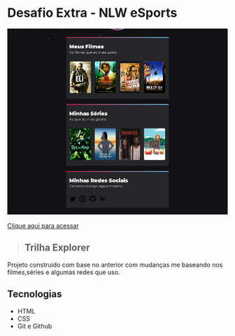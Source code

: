 # Desafio Extra - NLW eSports

![preview](./Desafio/DesafioNLW.png)

[Clique aqui para acessar](htpps://klzhoud.github.io/Projetos)
> ## Trilha Explorer

Projeto construído com base no anterior com mudanças me baseando nos filmes,séries e algumas redes que uso.

## Tecnologias

- HTML
- CSS
- Git e Github

